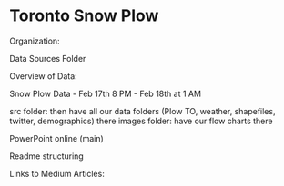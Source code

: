 # Toronto Snow Plow

Organization:

Data Sources Folder

Overview of Data:

Snow Plow Data - Feb 17th 8 PM - Feb 18th at 1 AM 

src folder: then have all our data folders (Plow TO, weather, shapefiles, twitter, demographics) there 
images folder: have our flow charts there

PowerPoint online (main)

Readme structuring

Links to Medium Articles:



